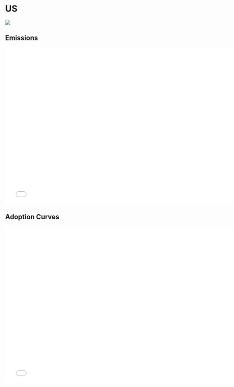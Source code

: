 



# US 
  
![](../region%20maps/US.png)  
  
  

## Emissions
<iframe id='igraph' scrolling='no' style='border:none' seamless='seamless' src= "mwedges-pathway-US-dauncs.html" height='500' width='150%'></iframe>  
  

## Adoption Curves
<iframe id='igraph' scrolling='no' style='border:none' seamless='seamless' src= "scurves-US-pathway-dauncs.html" height='500' width='150%'></iframe>  
